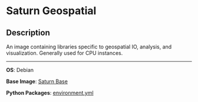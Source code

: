 # Saturn Geospatial

## Description
An image containing libraries specific to geospatial IO, analysis, and visualization. Generally used for CPU instances.
<hr>

**OS**: Debian

**Base Image**: [Saturn Base](../saturnbase/README.md)

**Python Packages**: [environment.yml](environment.yml)